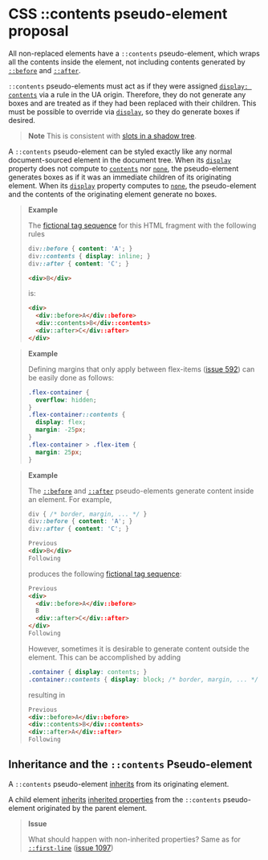 # CSS ::contents pseudo-element proposal

All non-replaced elements have a `::contents` pseudo-element, which wraps all the contents inside the element, not including contents generated by [`::before`](https://www.w3.org/TR/css-pseudo-4/#selectordef-before) and [`::after`](https://www.w3.org/TR/css-pseudo-4/#selectordef-after).

`::contents` pseudo-elements must act as if they were assigned [`display: contents`](https://www.w3.org/TR/css-display-3/#valdef-display-contents) via a rule in the UA origin. Therefore, they do not generate any boxes and are treated as if they had been replaced with their children. This must be possible to override via [`display`](https://www.w3.org/TR/css-display-3/#the-display-properties), so they do generate boxes if desired.

> **Note**
> This is consistent with [slots in a shadow tree](https://drafts.csswg.org/css-scoping/#slots-in-shadow-tree).

A `::contents` pseudo-element can be styled exactly like any normal document-sourced element in the document tree.
When its [`display`](https://www.w3.org/TR/css-display-3/#the-display-properties) property does not compute to [`contents`](https://www.w3.org/TR/css-display-3/#valdef-display-contents) nor [`none`](https://www.w3.org/TR/css-display-3/#valdef-display-none), the pseudo-element generates boxes as if it was an immediate children of its originating element. When its [`display`](https://www.w3.org/TR/css-display-3/#the-display-properties) property computes to [`none`](https://www.w3.org/TR/css-display-3/#valdef-display-none), the pseudo-element and the contents of the originating element generate no boxes.

> **Example**
> 
> The [fictional tag sequence](https://www.w3.org/TR/css-pseudo-4/#fictional-tag-sequence) for this HTML fragment with the following rules
> 
> ```css
> div::before { content: 'A'; }
> div::contents { display: inline; }
> div::after { content: 'C'; }
> ```
> ```html
> <div>B</div>
> ```
> 
> is:
> 
> ```html
> <div>
>   <div::before>A</div::before>
>   <div::contents>B</div::contents>
>   <div::after>C</div::after>
> </div>
> ```

> **Example**
> 
> Defining margins that only apply between flex-items ([issue 592](https://github.com/w3c/csswg-drafts/issues/592)) can be easily done as follows:
> 
> ```css
> .flex-container {
>   overflow: hidden;
> }
> .flex-container::contents {
>   display: flex;
>   margin: -25px;
> }
> .flex-container > .flex-item {
>   margin: 25px;
> }
> ```

> **Example**
> 
> The [`::before`](https://www.w3.org/TR/css-pseudo-4/#selectordef-before) and [`::after`](https://www.w3.org/TR/css-pseudo-4/#selectordef-after) pseudo-elements generate content inside an element. For example,
> 
> ```css
> div { /* border, margin, ... */ }
> div::before { content: 'A'; }
> div::after { content: 'C'; }
> ```
> ```html
> Previous
> <div>B</div>
> Following
> ```
>
> produces the following [fictional tag sequence](https://www.w3.org/TR/css-pseudo-4/#fictional-tag-sequence):
> 
> ```html
> Previous
> <div>
>   <div::before>A</div::before>
>   B
>   <div::after>C</div::after>
> </div>
> Following
> ```
> 
> However, sometimes it is desirable to generate content outside the element. This can be accomplished by adding
> 
> ```css
> .container { display: contents; }
> .container::contents { display: block; /* border, margin, ... */ }
> ```
>
> resulting in
>
> ```html
> Previous
> <div::before>A</div::before>
> <div::contents>B</div::contents>
> <div::after>A</div::after>
> Following
> ```

## Inheritance and the `::contents` Pseudo-element

A `::contents` pseudo-element [inherits](https://www.w3.org/TR/css-cascade-4/#inheriting) from its originating element.

A child element [inherits](https://www.w3.org/TR/css-cascade-4/#inheriting) [inherited properties](https://www.w3.org/TR/css-cascade-4/#inherited-property) from the `::contents` pseudo-element originated by the parent element.

> **Issue**
> 
> What should happen with non-inherited properties? Same as for [`::first-line`](https://www.w3.org/TR/css-pseudo-4/#first-line-pseudo) ([issue 1097](https://github.com/w3c/csswg-drafts/issues/1097))
